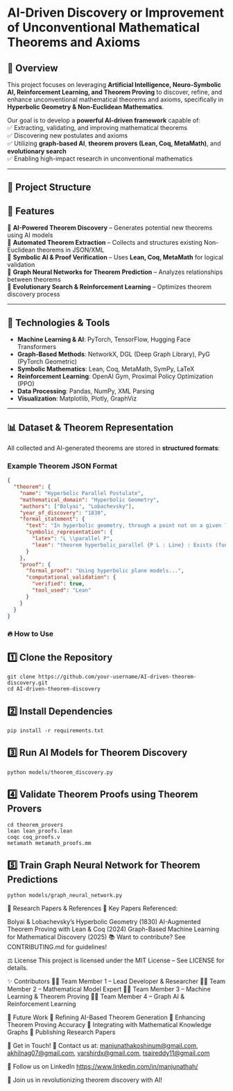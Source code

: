 # AI-Driven Discovery or Improvement of Unconventional Mathematical Theorems and Axioms  

## 📌 Overview  
This project focuses on leveraging **Artificial Intelligence, Neuro-Symbolic AI, Reinforcement Learning, and Theorem Proving** to discover, refine, and enhance unconventional mathematical theorems and axioms, specifically in **Hyperbolic Geometry & Non-Euclidean Mathematics**.  

Our goal is to develop a **powerful AI-driven framework** capable of:  
✅ Extracting, validating, and improving mathematical theorems  
✅ Discovering new postulates and axioms  
✅ Utilizing **graph-based AI**, **theorem provers (Lean, Coq, MetaMath)**, and **evolutionary search**  
✅ Enabling high-impact research in unconventional mathematics  

---

## 📁 Project Structure  


## 🚀 Features  

🔹 **AI-Powered Theorem Discovery** – Generates potential new theorems using AI models  
🔹 **Automated Theorem Extraction** – Collects and structures existing Non-Euclidean theorems in JSON/XML  
🔹 **Symbolic AI & Proof Verification** – Uses **Lean, Coq, MetaMath** for logical validation  
🔹 **Graph Neural Networks for Theorem Prediction** – Analyzes relationships between theorems  
🔹 **Evolutionary Search & Reinforcement Learning** – Optimizes theorem discovery process  

---

## 🔧 Technologies & Tools  

- **Machine Learning & AI**: PyTorch, TensorFlow, Hugging Face Transformers  
- **Graph-Based Methods**: NetworkX, DGL (Deep Graph Library), PyG (PyTorch Geometric)  
- **Symbolic Mathematics**: Lean, Coq, MetaMath, SymPy, LaTeX  
- **Reinforcement Learning**: OpenAI Gym, Proximal Policy Optimization (PPO)  
- **Data Processing**: Pandas, NumPy, XML Parsing  
- **Visualization**: Matplotlib, Plotly, GraphViz  

---

## 📊 Dataset & Theorem Representation  

All collected and AI-generated theorems are stored in **structured formats**:  

### **Example Theorem JSON Format**
```json
{
  "theorem": {
    "name": "Hyperbolic Parallel Postulate",
    "mathematical_domain": "Hyperbolic Geometry",
    "authors": ["Bolyai", "Lobachevsky"],
    "year_of_discovery": "1830",
    "formal_statement": {
      "text": "In hyperbolic geometry, through a point not on a given line, there exist infinitely many lines parallel to the given line.",
      "symbolic_representation": {
        "latex": "L \\parallel P",
        "lean": "theorem hyperbolic_parallel {P L : Line} : Exists (fun Q => Q ∥ L)"
      }
    },
    "proof": {
      "formal_proof": "Using hyperbolic plane models...",
      "computational_validation": {
        "verified": true,
        "tool_used": "Lean"
      }
    }
  }
}
```
### 🔥 How to Use
## 1️⃣ Clone the Repository
```
git clone https://github.com/your-username/AI-driven-theorem-discovery.git
cd AI-driven-theorem-discovery
```
## 2️⃣ Install Dependencies
```
pip install -r requirements.txt
```
## 3️⃣ Run AI Models for Theorem Discovery
```
python models/theorem_discovery.py

```
## 4️⃣ Validate Theorem Proofs using Theorem Provers
```
cd theorem_provers
lean lean_proofs.lean
coqc coq_proofs.v
metamath metamath_proofs.mm
```
## 5️⃣ Train Graph Neural Network for Theorem Predictions
```
python models/graph_neural_network.py
```

📄 Research Papers & References
📖 Key Papers Referenced:

Bolyai & Lobachevsky’s Hyperbolic Geometry (1830)
AI-Augmented Theorem Proving with Lean & Coq (2024)
Graph-Based Machine Learning for Mathematical Discovery (2025)
📚 Want to contribute? See CONTRIBUTING.md for guidelines!

⚖️ License
This project is licensed under the MIT License – See LICENSE for details.

✨ Contributors
👨‍💻 Team Member 1 – Lead Developer & Researcher
👩‍💻 Team Member 2 – Mathematical Model Expert
👨‍💻 Team Member 3 – Machine Learning & Theorem Proving
👩‍💻 Team Member 4 – Graph AI & Reinforcement Learning

🎯 Future Work
🔹 Refining AI-Based Theorem Generation
🔹 Enhancing Theorem Proving Accuracy
🔹 Integrating with Mathematical Knowledge Graphs
🔹 Publishing Research Papers

💬 Get in Touch!
📧 Contact us at: manjunathakoshinum@gmail.com,
                  akhilnag07@gmail.com,
                  varshirdx@gmail.com,
                  tsaireddy11@gmail.com
                  
🔗 Follow us on LinkedIn https://www.linkedin.com/in/manjunathah/

🚀 Join us in revolutionizing theorem discovery with AI!


